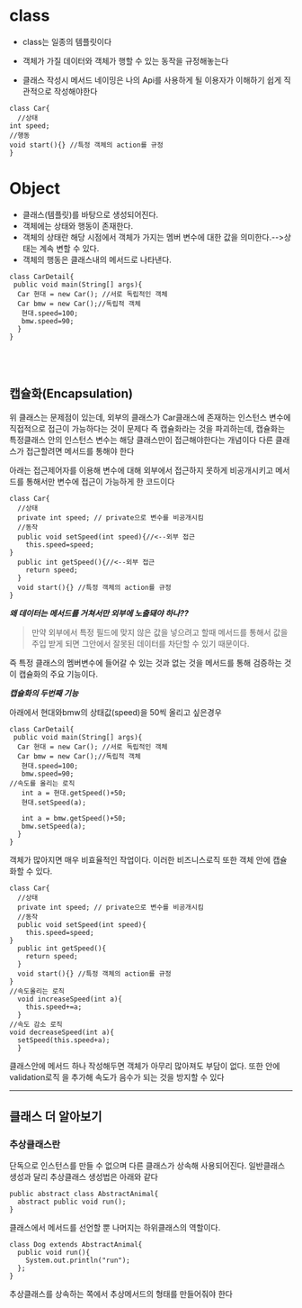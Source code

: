 # class
  * class는 일종의 템플릿이다
  * 객체가 가질 데이터와 객체가 행할 수 있는 동작을 규정해놓는다

* 클래스 작성시 메서드 네이밍은 나의 Api를 사용하게 될 이용자가 이해하기 쉽게 직관적으로 작성해야한다

```
class Car{
  //상태
int speed;
//행동
void start(){} //특정 객체의 action를 규정
}
```
# Object
  * 클래스(템플릿)를 바탕으로 생성되어진다.
  * 객체에는 상태와 행동이 존재한다.
  * 객체의 상태란 해당 시점에서 객체가 가지는 멤버 변수에 대한 값을 의미한다.-->상태는 계속 변할 수 있다.
  * 객체의 행동은 클래스내의 메서드로 나타낸다.

```
class CarDetail{
 public void main(String[] args){
  Car 현대 = new Car(); //서로 독립적인 객체
  Car bmw = new Car();//독립적 객체
   현대.speed=100;
   bmw.speed=90; 
  }
}
```
</br>
</br>

## 캡슐화(Encapsulation)

위 클래스는 문제점이 있는데, 외부의 클래스가 Car클래스에 존재하는 인스턴스 변수에 직접적으로 접근이 가능하다는 것이 문제다
즉 캡슐화라는 것을 파괴하는데, 캡슐화는 특정클래스 안의 인스턴스 변수는 해당 클래스만이 접근해야한다는 개념이다 다른 클래스가 접근할려면 메서드를 통해야 한다

아래는 접근제어자를 이용해 변수에 대해 외부에서 접근하지 못하게 비공개시키고 메서드를 통해서만 변수에 접근이 가능하게 한 코드이다

```
class Car{
  //상태
  private int speed; // private으로 변수를 비공개시킴
  //동작
  public void setSpeed(int speed){//<--외부 접근
    this.speed=speed;
}
  public int getSpeed(){//<--외부 접근
    return speed;
  }
  void start(){} //특정 객체의 action를 규정
}

```

***왜 데이터는 메서드를 거쳐서만 외부에 노출돼야 하나??***
> 만약 외부에서 특정 필드에 맞지 않은 값을 넣으려고 할때
메서드를 통해서 값을 주입 받게 되면 그안에서 잘못된 데이터를 차단할 수 있기 때문이다.

즉 특정 클래스의 멤버변수에 들어갈 수 있는 것과 없는 것을  메서드를 통해 검증하는 것이 캡슐화의 주요 기능이다.

***캡슐화의 두번째 기능***

아래에서 현대와bmw의 상태값(speed)을 50씩 올리고 싶은경우
```
class CarDetail{
 public void main(String[] args){
  Car 현대 = new Car(); //서로 독립적인 객체
  Car bmw = new Car();//독립적 객체
   현대.speed=100;
   bmw.speed=90;
//속도를 올리는 로직
   int a = 현대.getSpeed()+50;
   현대.setSpeed(a);

   int a = bmw.getSpeed()+50;
   bmw.setSpeed(a);
  }
}
```
객체가 많아지면 매우 비효율적인 작업이다.
이러한 비즈니스로직 또한 객체 안에 캡슐화할 수 있다.
```
class Car{
  //상태
  private int speed; // private으로 변수를 비공개시킴
  //동작
  public void setSpeed(int speed){
    this.speed=speed;
}
  public int getSpeed(){
    return speed;
  }
  void start(){} //특정 객체의 action를 규정
}
//속도올리는 로직
  void increaseSpeed(int a){
    this.speed+=a;
  }
//속도 감소 로직
void decreaseSpeed(int a){
  setSpeed(this.speed+a);
  }
```
클래스안에 메서드 하나 작성해두면 객체가 아무리 많아져도 부담이 없다. 또한 안에 validation로직 을 추가해 속도가 음수가 되는 것을 방지할 수 있다

***
## 클래스 더 알아보기

### 추상클래스란
단독으로 인스턴스를 만들 수 없으며 다른 클래스가 상속해 사용되어진다.
일반클래스 생성과 달리 추상클래스 생성법은 아래와 같다
```
public abstract class AbstractAnimal{
  abstract public void run();
}
```
클래스에서 메서드를 선언할 뿐 나머지는 하위클래스의 역할이다.
```
class Dog extends AbstractAnimal{
  public void run(){
    System.out.println("run");
  };
}
```
추상클래스를 상속하는 쪽에서 추상메서드의 형태를 만들어줘야 한다